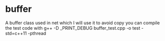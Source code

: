 # buffer
A buffer class used in net which I will use it to avoid copy
you can compile the test code with
g++ -D _PRINT_DEBUG buffer_test.cpp -o test -std=c++11 -pthread
